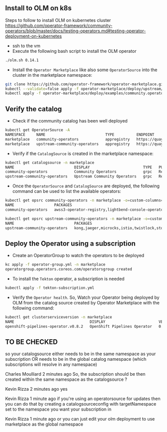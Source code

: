 ## Install to OLM on k8s

Steps to follow to install OLM on kubernetes cluster
https://github.com/operator-framework/community-operators/blob/master/docs/testing-operators.md#testing-operator-deployment-on-kubernetes

- ssh to the vm
- Execute the following bash script to install the OLM operator
```bash
./olm.sh 0.14.1
```

- Install the `Operator Marketplace` like also some `OperatorSource` into the cluster in the marketplace namespace:
```bash
git clone https://github.com/operator-framework/operator-marketplace.git
kubectl --validate=false apply -f operator-marketplace/deploy/upstream/
kubectl apply -f operator-marketplace/deploy/examples/community.operatorsource.cr.yaml
```

## Verify the catalog

- Check if the community catalog has been well deployed
```bash
kubectl get OperatorSource -A
NAMESPACE     NAME                           TYPE          ENDPOINT              REGISTRY                       DISPLAYNAME                    PUBLISHER   STATUS      MESSAGE                                       AGE
marketplace   community-operators            appregistry   https://quay.io/cnr   community-operators            Community Operators            Red Hat     Succeeded   The object has been successfully reconciled   14s
marketplace   upstream-community-operators   appregistry   https://quay.io/cnr   upstream-community-operators   Upstream Community Operators   Red Hat     Succeeded   The object has been successfully reconciled   28m
```

- Verify if the `CatalogSource` is created in the marketplace namespace:
```bash
kubectl get catalogsource -n marketplace
NAME                           DISPLAY                        TYPE   PUBLISHER   AGE
community-operators            Community Operators            grpc   Red Hat     103s
upstream-community-operators   Upstream Community Operators   grpc   Red Hat     30m
```

- Once the `OperatorSource` and `CatalogSource` are deployed, the following command can be used to list the available operators:
```bash
kubectl get opsrc community-operators -n marketplace -o=custom-columns=NAME:.metadata.name,PACKAGES:.status.packages
NAME                  PACKAGES
community-operators   awss3-operator-registry,lightbend-console-operator,special-resource-operator,camel-k,node-problem-detector,myvirtualdirectory,ibmcloud-operator,api-operator,enmasse,event-streams-topic,hawtio-operator,planetscale,openshift-pipelines-operator,knative-eventing-operator,atlasmap-operator,knative-kafka-operator,kubefed,smartgateway-operator,microsegmentation-operator,t8c,teiid,kubestone,federatorai,submariner,keycloak-operator,nexus-operator-hub,grafana-operator,service-binding-operator,container-security-operator,prometheus,hazelcast-enterprise,eclipse-che,apicurito,seldon-operator,spark-gcp,infinispan,opendatahub-operator,open-liberty,composable-operator,metering,strimzi-kafka-operator,akka-cluster-operator,argocd-operator-helm,jaeger,postgresql,iot-simulator,ibm-spectrum-scale-csi-operator,triggermesh,resource-locker-operator,kubeturbo,postgresql-operator-dev4devs-com,hyperfoil-bundle,aqua,opsmx-spinnaker-operator,radanalytics-spark,ripsaw,esindex-operator,ember-csi-operator,apicast-community-operator,traefikee-operator,knative-camel-operator,openebs,quay,lib-bucket-provisioner,kogito-operator,etcd,federation,syndesis,multicloud-operators-subscription,must-gather-operator,neuvector-community-operator,descheduler,cockroachdb,microcks,cert-utils-operator,kiali,halkyon,jenkins-operator,codeready-toolchain-operator,spinnaker-operator,twistlock,namespace-configuration-operator,maistraoperator,3scale-community-operator

kubectl get opsrc upstream-community-operators -n marketplace -o=custom-columns=NAME:.metadata.name,PACKAGES:.status.packages
NAME                           PACKAGES
upstream-community-operators   kong,jaeger,microcks,istio,twistlock,storageos,etcd,prometheus,planetscale,strimzi-kafka-operator,percona,synopsys,sysdig,spinnaker-operator,kubevirt,aws-service,couchbase-enterprise,aqua,federatorai,cockroachdb,instana-agent,camel-k,federation,kiali,hazelcast-enterprise,redis-enterprise,postgresql,oneagent,vault,infinispan,robin-operator,mongodb-enterprise,myvirtualdirectory,opsmx-spinnaker-operator,spark-gcp
```

## Deploy the Operator using a subscription

- Create an OperatorGroup to watch the operators to be deployed
```bash
kc apply -f operator-group.yml -n marketplace
operatorgroup.operators.coreos.com/operatorsgroup created
```

- To install the `Tekton` operator, a subscription is needed
```bash
kubectl apply -f tekton-subscription.yml
```

- Verify the `Operator health`. So, Watch your Operator being deployed by OLM from the catalog source created by Operator Marketplace with the following command:
```bash
kubectl get clusterserviceversion -n marketplace
NAME                                  DISPLAY                        VERSION   REPLACES   PHASE
openshift-pipelines-operator.v0.8.2   OpenShift Pipelines Operator   0.8.2                Succeeded
```


## TO BE CHECKED

so your catalogsource either needs to be in the same namespace as your subscription OR needs to be in the global catalog namespace (which subscriptions will resolve in any namespace)

Charles Moulliard  2 minutes ago
So, the subscription should be then created within the same namespace as the catalogsource ?

Kevin Rizza  2 minutes ago
yes

Kevin Rizza  1 minute ago
if you're using an operatorsource for updates then you can do that by creating a catalogsourceconfig with targetNamespace set to the namespace you want your subscription in

Kevin Rizza  1 minute ago
or you can just edit your olm deployment to use marketplace as the global namespace